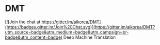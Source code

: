# DMT

[![Join the chat at https://gitter.im/aikorea/DMT](https://badges.gitter.im/Join%20Chat.svg)](https://gitter.im/aikorea/DMT?utm_source=badge&utm_medium=badge&utm_campaign=pr-badge&utm_content=badge)
Deep Machine Translation
